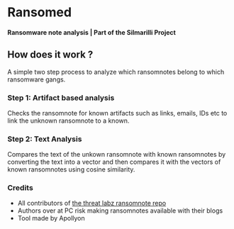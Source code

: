 # Ransomed
#### Ransomware note analysis | Part of the Silmarilli Project

## How does it work ?
A simple two step process to analyze which ransomnotes belong to which ransomware gangs.

### Step 1: Artifact based analysis
Checks the ransomnote for known artifacts such as links, emails, IDs etc to link the unknown ransomnote to a known.

### Step 2: Text Analysis
Compares the text of the unkown ransomnote with known ransomnotes by converting the text into a vector and then compares it with the vectors of known ransomnotes using cosine similarity.

### Credits
- All contributors of [the threat labz ransomnote repo](https://github.com/ThreatLabz/ransomware_notes)
- Authors over at PC risk making ransomnotes available with their blogs
- Tool made by Apollyon
